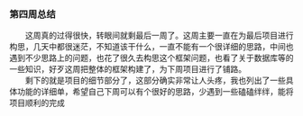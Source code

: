 ### 第四周总结

　　这周真的过得很快，转眼间就剩最后一周了。这周主要一直在为最后项目进行构思，几天中都很迷茫，不知道该干什么，一直不能有一个很详细的思路，中间也遇到不少思路上的问题，也花了很久去构思这个框架问题，也看了关于数据库等的一些知识，好歹这周把整体的框架构建了，为下周项目进行了铺路。</br>
　　剩下的就是项目的细节部分了，这部分确实非常让人头疼，我也列出了一些具体功能的详细单，希望自己下周可以有个很好的思路，少遇到一些磕磕绊绊，能将项目顺利的完成



















































